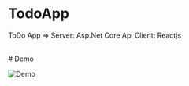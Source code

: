# TodoApp
ToDo App => 
 Server: Asp.Net Core Api
 Client: Reactjs
 
 </br>
 # Demo 
 </br>
 
![Demo](https://s4.uupload.ir/files/ezgif-7-8e7e7c64b774_cv5s.gif)

